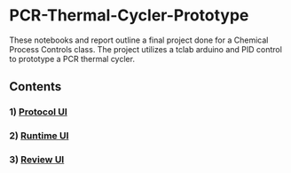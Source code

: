 # PCR-Thermal-Cycler-Prototype
These notebooks and report outline a final project done for a Chemical Process Controls class. The project utilizes a tclab arduino and PID control to prototype a PCR thermal cycler.
## Contents
### 1) [Protocol UI](https://github.com/pawerling/PCR-Thermal-Cycler-Prototype/blob/master/Protocol%20UI%20-%20Final%20Project%20-%20Peter%20Werling.ipynb)
### 2) [Runtime UI]()
### 3) [Review UI]()

